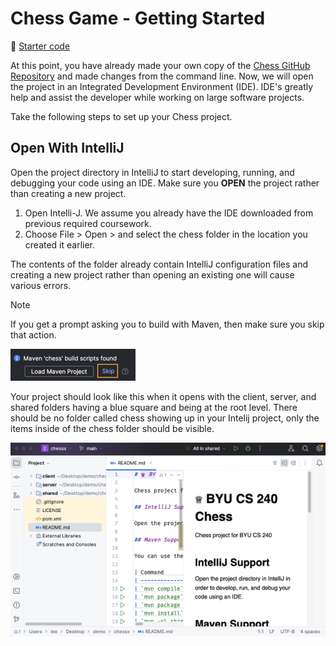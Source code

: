 # Chess Game - Getting Started

📁 [Starter code](https://github.com/softwareconstruction240/chess)

At this point, you have already made your own copy of the [Chess GitHub Repository](../chess-github-repository/chess-github-repository.md) and made changes from the command line. Now, we will open the project in an Integrated Development Environment (IDE). IDE's greatly help and assist the developer while working on large software projects.

Take the following steps to set up your Chess project.

## Open With IntelliJ

Open the project directory in IntelliJ to start developing, running, and debugging your code using an IDE. Make sure you **OPEN** the project rather than creating a new project.

1. Open Intelli-J. We assume you already have the IDE downloaded from previous required coursework.
2. Choose File > Open > and select the chess folder in the location you created it earlier.

The contents of the folder already contain IntelliJ configuration files and creating a new project rather than opening an existing one will cause various errors.

> [!NOTE]
> If you get a prompt asking you to build with Maven, then make sure you skip that action.

![build with Maven](build-with-maven-prompt.png)

Your project should look like this when it opens with the client, server, and shared folders having a blue square and being at the root level. There should be no folder called chess showing up in your Intelij project, only the items inside of the chess folder should be visible.

![open intellij](open-intellij.png)

